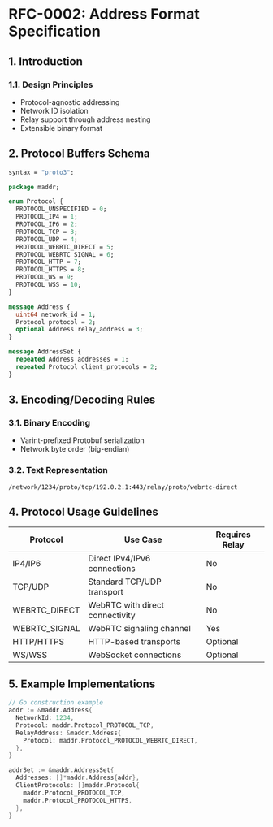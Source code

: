 # RFC-0002: Address Format Specification

## 1. Introduction
### 1.1. Design Principles
- Protocol-agnostic addressing
- Network ID isolation
- Relay support through address nesting
- Extensible binary format

## 2. Protocol Buffers Schema
```protobuf
syntax = "proto3";

package maddr;

enum Protocol {
  PROTOCOL_UNSPECIFIED = 0;
  PROTOCOL_IP4 = 1;
  PROTOCOL_IP6 = 2;
  PROTOCOL_TCP = 3;
  PROTOCOL_UDP = 4;
  PROTOCOL_WEBRTC_DIRECT = 5;
  PROTOCOL_WEBRTC_SIGNAL = 6;
  PROTOCOL_HTTP = 7;
  PROTOCOL_HTTPS = 8;
  PROTOCOL_WS = 9;
  PROTOCOL_WSS = 10;
}

message Address {
  uint64 network_id = 1;
  Protocol protocol = 2;
  optional Address relay_address = 3;
}

message AddressSet {
  repeated Address addresses = 1;
  repeated Protocol client_protocols = 2;
}
```

## 3. Encoding/Decoding Rules
### 3.1. Binary Encoding
- Varint-prefixed Protobuf serialization
- Network byte order (big-endian)

### 3.2. Text Representation
```
/network/1234/proto/tcp/192.0.2.1:443/relay/proto/webrtc-direct
```

## 4. Protocol Usage Guidelines
| Protocol            | Use Case                          | Requires Relay |
|---------------------|-----------------------------------|----------------|
| IP4/IP6             | Direct IPv4/IPv6 connections      | No             |
| TCP/UDP             | Standard TCP/UDP transport        | No             |
| WEBRTC_DIRECT       | WebRTC with direct connectivity   | No             |
| WEBRTC_SIGNAL       | WebRTC signaling channel          | Yes            |
| HTTP/HTTPS          | HTTP-based transports             | Optional       |
| WS/WSS              | WebSocket connections             | Optional       |

## 5. Example Implementations
```go
// Go construction example
addr := &maddr.Address{
  NetworkId: 1234,
  Protocol: maddr.Protocol_PROTOCOL_TCP,
  RelayAddress: &maddr.Address{
    Protocol: maddr.Protocol_PROTOCOL_WEBRTC_DIRECT,
  },
}

addrSet := &maddr.AddressSet{
  Addresses: []*maddr.Address{addr},
  ClientProtocols: []maddr.Protocol{
    maddr.Protocol_PROTOCOL_TCP,
    maddr.Protocol_PROTOCOL_HTTPS,
  },
}
```
